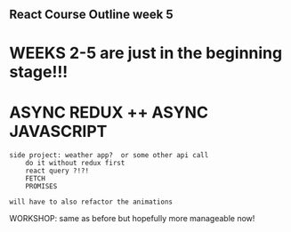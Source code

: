 ## React Course Outline week 5

# WEEKS 2-5 are just in the beginning stage!!!

# ASYNC REDUX ++ ASYNC JAVASCRIPT

    side project: weather app?  or some other api call
        do it without redux first
        react query ?!?!
        FETCH
        PROMISES

    will have to also refactor the animations

WORKSHOP:
same as before but hopefully more manageable now!

